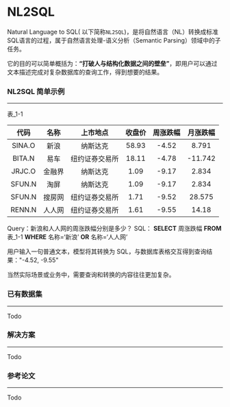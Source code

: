 # NL2SQL
Natural Language to SQL( 以下简称`NL2SQL`)，是将自然语言（NL）转换成标准SQL语言的过程，属于自然语言处理-语义分析（Semantic Parsing）领域中的子任务。



它的目的可以简单概括为：**“打破人与结构化数据之间的壁垒”**，即用户可以通过文本描述完成对复杂数据库的查询工作，得到想要的结果。



### NL2SQL 简单示例

---

表_1-1

|  代码  |  名称  |    上市地点    | 收盘价 | 周涨跌幅 | 月涨跌幅 |
| :----: | :----: | :------------: | :----: | :------: | :------: |
| SINA.O |  新浪  |    纳斯达克    | 58.93  |  -4.52   |  8.791   |
| BITA.N |  易车  | 纽约证券交易所 | 18.11  |  -4.78   | -11.742  |
| JRJC.O | 金融界 |    纳斯达克    |  1.09  |  -9.17   |  2.834   |
| SFUN.N |  淘屏  |    纳斯达克    |  1.09  |  -9.17   |  2.834   |
| SFUN.N | 搜房网 | 纽约证券交易所 |  1.71  |  -9.52   |  28.575  |
| RENN.N | 人人网 | 纽约证券交易所 |  1.61  |  -9.55   |  14.18   |

Query：新浪和人人网的周涨跌幅分别是多少？
SQL：    **SELECT** 周涨跌幅 **FROM** 表_1-1  **WHERE** 名称=‘新浪’ **OR** 名称=‘人人网’



用户输入一句普通文本，模型将其转换为 SQL，与数据库表格交互得到查询结果："-4.52, -9.55"

当然实际场景或业务中，需要查询和转换的内容往往更加复杂。



### 已有数据集

---

Todo



### 解决方案

---

Todo



### 参考论文

---

Todo







